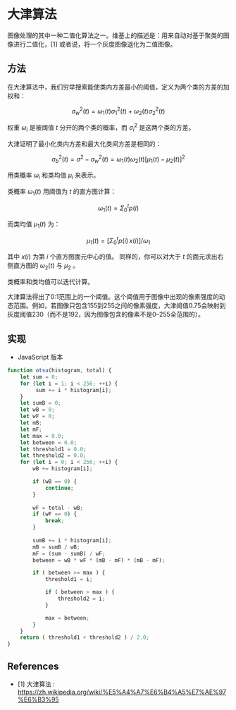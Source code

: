 # 大津算法

图像处理的其中一种二值化算法之一。维基上的描述是：用来自动对基于聚类的图像进行二值化，[1] 或者说，将一个灰度图像退化为二值图像。

## 方法

在大津算法中，我们穷举搜索能使类内方差最小的阈值，定义为两个类的方差的加权和：

$$
\sigma^2_w(t)=\omega_1(t)\sigma^2_1(t)+\omega_2(t)\sigma^2_2(t)
$$

权重 $\omega_i$ 是被阈值 $t$ 分开的两个类的概率，而 $\sigma_i^2$ 是这两个类的方差。

大津证明了最小化类内方差和最大化类间方差是相同的：

$$
\sigma^2_b(t)=\sigma^2-\sigma^2_w(t)=\omega_1(t)\omega_2(t)\left[\mu_1(t)-\mu_2(t)\right]^2
$$

用类概率 $\omega_i$ 和类均值 $\mu_i$ 来表示。

类概率 $\omega_1(t)$ 用阈值为 $t$ 的直方图计算：

$$
\omega_1(t)=\Sigma_0^t p(i)
$$

而类均值 $\mu _{1}(t)$ 为：

$$
\mu_1(t)=\left[\Sigma_0^t p(i)\,x(i)\right]/\omega_1
$$

其中 $x(i)$ 为第 $i$ 个直方图面元中心的值。 同样的，你可以对大于 $t$ 的面元求出右侧直方图的 $\omega_{2}(t)$ 与 $\mu_{2}$ 。

类概率和类均值可以迭代计算。

大津算法得出了0:1范围上的一个阈值。这个阈值用于图像中出现的像素强度的动态范围。例如，若图像只包含155到255之间的像素强度，大津阈值0.75会映射到灰度阈值230（而不是192，因为图像包含的像素不是0–255全范围的）。

## 实现

- JavaScript 版本

```js
function otsu(histogram, total) {
    let sum = 0;
    for (let i = 1; i < 256; ++i) {
         sum += i * histogram[i];
    }
    let sumB = 0;
    let wB = 0;
    let wF = 0;
    let mB;
    let mF;
    let max = 0.0;
    let between = 0.0;
    let threshold1 = 0.0;
    let threshold2 = 0.0;
    for (let i = 0; i < 256; ++i) {
        wB += histogram[i];

        if (wB == 0) {
            continue;
        }
            
        wF = total - wB;
        if (wF == 0) {
            break;
        }
            
        sumB += i * histogram[i];
        mB = sumB / wB;
        mF = (sum - sumB) / wF;
        between = wB * wF * (mB - mF) * (mB - mF);

        if ( between >= max ) {
            threshold1 = i;

            if ( between > max ) {
                threshold2 = i;
            }

            max = between;            
        }
    }
    return ( threshold1 + threshold2 ) / 2.0;
}
```

## References

- [1] 大津算法 : https://zh.wikipedia.org/wiki/%E5%A4%A7%E6%B4%A5%E7%AE%97%E6%B3%95
